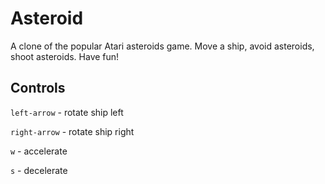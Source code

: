 # Asteroid

A clone of the popular Atari asteroids game. Move a ship, avoid asteroids, shoot asteroids. Have fun!

## Controls

`left-arrow` - rotate ship left

`right-arrow` - rotate ship right

`w` - accelerate

`s` - decelerate